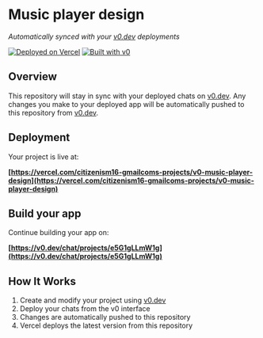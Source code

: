 # Music player design

*Automatically synced with your [v0.dev](https://v0.dev) deployments*

[![Deployed on Vercel](https://img.shields.io/badge/Deployed%20on-Vercel-black?style=for-the-badge&logo=vercel)](https://vercel.com/citizenism16-gmailcoms-projects/v0-music-player-design)
[![Built with v0](https://img.shields.io/badge/Built%20with-v0.dev-black?style=for-the-badge)](https://v0.dev/chat/projects/e5G1gLLmW1g)

## Overview

This repository will stay in sync with your deployed chats on [v0.dev](https://v0.dev).
Any changes you make to your deployed app will be automatically pushed to this repository from [v0.dev](https://v0.dev).

## Deployment

Your project is live at:

**[https://vercel.com/citizenism16-gmailcoms-projects/v0-music-player-design](https://vercel.com/citizenism16-gmailcoms-projects/v0-music-player-design)**

## Build your app

Continue building your app on:

**[https://v0.dev/chat/projects/e5G1gLLmW1g](https://v0.dev/chat/projects/e5G1gLLmW1g)**

## How It Works

1. Create and modify your project using [v0.dev](https://v0.dev)
2. Deploy your chats from the v0 interface
3. Changes are automatically pushed to this repository
4. Vercel deploys the latest version from this repository